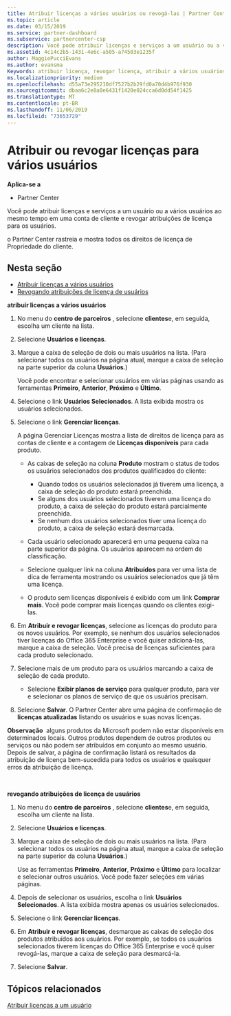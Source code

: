 ```yaml
---
title: Atribuir licenças a vários usuários ou revogá-las | Partner Center
ms.topic: article
ms.date: 03/15/2019
ms.service: partner-dashboard
ms.subservice: partnercenter-csp
description: Você pode atribuir licenças e serviços a um usuário ou a vários usuários ao mesmo tempo em uma conta de cliente e revogar atribuições de licença para os usuários.
ms.assetid: 4c14c2b5-1431-4e6c-a505-a74503e1235f
author: MaggiePucciEvans
ms.author: evansma
Keywords: atribuir licença, revogar licença, atribuir a vários usuários,
ms.localizationpriority: medium
ms.openlocfilehash: d55a73e295210df7527b2b29fd0a70d4b976f930
ms.sourcegitcommit: dbaa6c2e8a0e6431f1420e024cca6d0dd54f1425
ms.translationtype: MT
ms.contentlocale: pt-BR
ms.lasthandoff: 11/06/2019
ms.locfileid: "73653729"
---
```

# <a name="assign-or-revoke-licenses-to-multiple-users"></a>Atribuir ou revogar licenças para vários usuários

**Aplica-se a**

-  Partner Center

Você pode atribuir licenças e serviços a um usuário ou a vários usuários ao mesmo tempo em uma conta de cliente e revogar atribuições de licença para os usuários.

o Partner Center rastreia e mostra todos os direitos de licença de Propriedade do cliente.

## <a name="in-this-section"></a>Nesta seção


-   [Atribuir licenças a vários usuários](#assign-licenses-to-groups)
-   [Revogando atribuições de licença de usuários](#revoking-licenses)

<a href="" id="assign-licenses-to-groups"></a>
**atribuir licenças a vários usuários**

1.  No menu do **centro de parceiros** , selecione **clientes**e, em seguida, escolha um cliente na lista.
2.  Selecione **Usuários e licenças**.
3.  Marque a caixa de seleção de dois ou mais usuários na lista. (Para selecionar todos os usuários na página atual, marque a caixa de seleção na parte superior da coluna **Usuários**.)

    Você pode encontrar e selecionar usuários em várias páginas usando as ferramentas **Primeiro**, **Anterior**, **Próximo** e **Último**.

4.  Selecione o link **Usuários Selecionados**. A lista exibida mostra os usuários selecionados.
5.  Selecione o link **Gerenciar licenças**.

    A página Gerenciar Licenças mostra a lista de direitos de licença para as contas de cliente e a contagem de **Licenças disponíveis** para cada produto.

    -   As caixas de seleção na coluna **Produto** mostram o status de todos os usuários selecionados dos produtos qualificados do cliente:

        -   Quando todos os usuários selecionados já tiverem uma licença, a caixa de seleção do produto estará preenchida.
        -   Se alguns dos usuários selecionados tiverem uma licença do produto, a caixa de seleção do produto estará parcialmente preenchida.
        -   Se nenhum dos usuários selecionados tiver uma licença do produto, a caixa de seleção estará desmarcada.
    -   Cada usuário selecionado aparecerá em uma pequena caixa na parte superior da página. Os usuários aparecem na ordem de classificação.

    -   Selecione qualquer link na coluna **Atribuídos** para ver uma lista de dica de ferramenta mostrando os usuários selecionados que já têm uma licença.

    -   O produto sem licenças disponíveis é exibido com um link **Comprar mais**. Você pode comprar mais licenças quando os clientes exigi-las.

6.  Em **Atribuir e revogar licenças**, selecione as licenças do produto para os novos usuários. Por exemplo, se nenhum dos usuários selecionados tiver licenças do Office 365 Enterprise e você quiser adicioná-las, marque a caixa de seleção. Você precisa de licenças suficientes para cada produto selecionado.
7.  Selecione mais de um produto para os usuários marcando a caixa de seleção de cada produto.
    -   Selecione **Exibir planos de serviço** para qualquer produto, para ver e selecionar os planos de serviço de que os usuários precisam.

8.  Selecione **Salvar**. O Partner Center abre uma página de confirmação de **licenças atualizadas** listando os usuários e suas novas licenças.

**Observação**  alguns produtos da Microsoft podem não estar disponíveis em determinados locais. Outros produtos dependem de outros produtos ou serviços ou não podem ser atribuídos em conjunto ao mesmo usuário. Depois de salvar, a página de confirmação listará os resultados da atribuição de licença bem-sucedida para todos os usuários e quaisquer erros da atribuição de licença.

 

<a href="" id="revoking-licenses"></a>
**revogando atribuições de licença de usuários**

1.  No menu do **centro de parceiros** , selecione **clientes**e, em seguida, escolha um cliente na lista.
2.  Selecione **Usuários e licenças**.
3.  Marque a caixa de seleção de dois ou mais usuários na lista. (Para selecionar todos os usuários na página atual, marque a caixa de seleção na parte superior da coluna **Usuários**.)

    Use as ferramentas **Primeiro**, **Anterior**, **Próximo** e **Último** para localizar e selecionar outros usuários. Você pode fazer seleções em várias páginas.

4.  Depois de selecionar os usuários, escolha o link **Usuários Selecionados**. A lista exibida mostra apenas os usuários selecionados.
5.  Selecione o link **Gerenciar licenças**.
6.  Em **Atribuir e revogar licenças**, desmarque as caixas de seleção dos produtos atribuídos aos usuários. Por exemplo, se todos os usuários selecionados tiverem licenças do Office 365 Enterprise e você quiser revogá-las, marque a caixa de seleção para desmarcá-la.
7.  Selecione **Salvar**.

## <a name="related-topics"></a>Tópicos relacionados


[Atribuir licenças a um usuário](assign-licenses-to-users.md)

 

 




